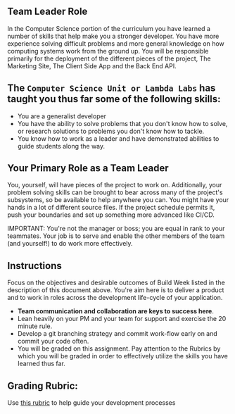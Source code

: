 ## Team Leader **Role**

In the Computer Science portion of the curriculum you have learned a number of skills that help make you a stronger developer. You have more experience solving difficult problems and more general knowledge on how computing systems work from the ground up. You will be responsible primarily for the deployment of the different pieces of the project, The Marketing Site, The Client Side App and the Back End API. 

## The  **`Computer Science Unit or Lambda Labs` has taught you thus far some of the following skills:**

- You are a generalist developer
- You have the ability to solve problems that you don't know how to solve, or research solutions to problems you don't know how to tackle.
- You know how to work as a leader and have demonstrated abilities to guide students along the way.

## **Your Primary Role as a** Team Leader

You, yourself, will have pieces of the project to work on. Additionally, your problem solving skills can be brought to bear across many of the project's subsystems, so be available to help anywhere you can. You might have your hands in a lot of different source files. If the project schedule permits it, push your boundaries and set up something more advanced like CI/CD.

IMPORTANT: You're not the manager or boss; you are equal in rank to your teammates. Your job is to serve and enable the other members of the team (and yourself!) to do work more effectively.

## **Instructions**

Focus on the objectives and desirable outcomes of Build Week listed in the description of this document above. You're aim here is to deliver a product and to work in roles across the development life-cycle of your application.

- **Team communication and collaboration are keys to success here**.
- Lean heavily on your PM and your team for support and exercise the 20 minute rule.
- Develop a git branching strategy and commit work-flow early on and commit your code often.
- You will be graded on this assignment. Pay attention to the Rubrics by which you will be graded in order to effectively utilize the skills you have learned thus far.

## Grading Rubric:

Use [this rubric](https://docs.google.com/spreadsheets/d/1XilyekU-THaEUnXb77L9xym-7xytxFWjscpDcKPiNw4/edit?usp=sharing) to help guide your development processes